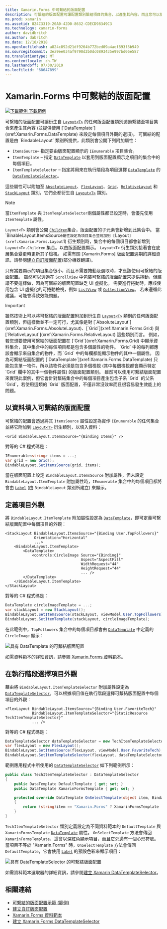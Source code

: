 ```yaml
---
title: Xamarin.Forms 中可繫結的版面配置
description: 可繫結的版面配置可讓配置類別繫結項目的集合，以產生其內容。而且您可以使用 DataTemplate 來設定每個項目的外觀。
ms.prod: xamarin
ms.assetid: 824C3319-20A0-42D0-8632-CDECD98349C3
ms.technology: xamarin-forms
author: davidbritch
ms.author: dabritch
ms.date: 12/18/2018
ms.openlocfilehash: a824c892d21df9264b772bed09a4aef893f3b949
ms.sourcegitcommit: 3ea9ee034af9790d2b0dc0893435e997bd06e587
ms.translationtype: MT
ms.contentlocale: zh-TW
ms.lasthandoff: 07/30/2019
ms.locfileid: "68647899"
---
```

# <a name="bindable-layouts-in-xamarinforms"></a>Xamarin.Forms 中可繫結的版面配置

[![下載範例](~/media/shared/download.png) 下載範例](https://docs.microsoft.com/samples/xamarin/xamarin-forms-samples/userinterface-bindablelayouts)

可繫結的版面配置可讓衍生自 [`Layout<T>`](xref:Xamarin.Forms.Layout`1) 的任何版面配置類別透過繫結至項目集合來產生其內容 (並提供使用 [`DataTemplate`](xref:Xamarin.Forms.DataTemplate) 來設定每個項目外觀的選項)。 可繫結的配置是由 `BindableLayout` 類別所提供，此類別會公開下列附加屬性：

- `ItemsSource`– 指定要由版面配置顯示的 `IEnumerable` 項目集合。
- `ItemTemplate` – 指定 [`DataTemplate`](xref:Xamarin.Forms.DataTemplate) 以套用到版面配置顯示之項目的集合中的每個項目。
- `ItemTemplateSelector` – 指定將用來在執行階段為項目選擇 [`DataTemplate`](xref:Xamarin.Forms.DataTemplate) 的 [`DataTemplateSelector`](xref:Xamarin.Forms.DataTemplateSelector)。

這些屬性可以附加至 [`AbsoluteLayout`](xref:Xamarin.Forms.AbsoluteLayout)、[`FlexLayout`](xref:Xamarin.Forms.FlexLayout)、[`Grid`](xref:Xamarin.Forms.Grid)、[`RelativeLayout`](xref:Xamarin.Forms.RelativeLayout) 和 [`StackLayout`](xref:Xamarin.Forms.StackLayout) 類別，它們全都衍生自 [`Layout<T>`](xref:Xamarin.Forms.Layout`1) 類別。

> [!NOTE]
> 當`ItemTemplate` 與 `ItemTemplateSelector`兩個屬性都已設定時，會優先使用 `ItemTemplate` 屬性。

`Layout<T>` 類別會公開 [`Children`](xref:Xamarin.Forms.Layout`1.Children)集合，版面配置的子元素會新增到此集合中。 當 `BinableLayout.ItemsSource`屬性設定為項目集合並附加到 [`Layout<T>`](xref:Xamarin.Forms.Layout`1) 衍生類別時，集合中的每個項目都會新增到 `Layout<T>.Children` 集合。以由版面配置顯示。 `Layout<T>` 衍生類別接著會在底層集合變更時更新其子檢視。 如需有關 [Xamarin.Forms] 版面配置週期的詳細資訊，請參閱[建立自訂版面配置](~/xamarin-forms/user-interface/layouts/custom.md)(部分機器翻譯)。

只有當要顯示的項目集合很小，而且不需要捲動及選取時，才應該使用可繫結的版面配置。 雖然可以透過在 [`ScrollView`](xref:Xamarin.Forms.ScrollView) 中包裝可繫結的版面配置來提供捲動，但建議不要這樣做，因為可繫結的版面配置缺乏 UI 虛擬化。 需要進行捲動時，應該使用包含 UI 虛擬化的可捲動檢視，例如  [`ListView`](xref:Xamarin.Forms.ListView) 或 [`CollectionView`](xref:Xamarin.Forms.CollectionView)。 若未遵循此建議，可能會導致效能問題。

> [!IMPORTANT]
>雖然技術上可以將可繫結的版面配置附加到衍生自 [`Layout<T>`](xref:Xamarin.Forms.Layout`1) 類別的任何版面配置類別，但這樣做並不一定可行，尤其像是對 [`AbsoluteLayout`](xref:Xamarin.Forms.AbsoluteLayout)、[`Grid`](xref:Xamarin.Forms.Grid) 與 [`RelativeLayout`](xref:Xamarin.Forms.RelativeLayout) 這些類別而言。 例如，若您想要使用可繫結的版面配置在 [`Grid`](xref:Xamarin.Forms.Grid) 中顯示資料集合，其中集合中的每個項目都是包含多個屬性的物件。 `Grid` 中的每列都應該會顯示來自集合的物件，而 `Grid` 中的每欄都能顯示物件的其中一個屬性。 因為可繫結版面配置的 [`DataTemplate`](xref:Xamarin.Forms.DataTemplate) 只能包含單一物件，所以該物件必須是包含多個檢視 (其中每個檢視都會顯示特定 `Grid` 欄中的其中一個物件屬性) 的版面配置類別。 雖然可以使用可繫結版面配置來實現此案例，但它會針對繫結集合中的每個項目產生包含子系 `Grid` 的父系 `Grid`，若使用這類的 `Grid` 版面配置，不僅非常沒效率而且很容易發生效能上的問題。

## <a name="populating-a-bindable-layout-with-data"></a>以資料填入可繫結的版面配置

可繫結的配置會透過將其 `ItemsSource` 屬性設定為實作 `IEnumerable` 的任何集合並將它附加到 [`Layout<T>`](xref:Xamarin.Forms.Layout`1) 衍生類別，以填入資料：

```xaml
<Grid BindableLayout.ItemsSource="{Binding Items}" />
```

對等的 C# 程式碼是：

```csharp
IEnumerable<string> items = ...;
var grid = new Grid();
BindableLayout.SetItemsSource(grid, items);
```

當在版面配置上設定 `BindableLayout.ItemsSource` 附加屬性，但未設定 `BindableLayout.ItemTemplate` 附加屬性時，`IEnumerable` 集合中的每個項目都將會由 [`Label`](xref:Xamarin.Forms.Label) (由 `BindableLayout` 類別所建立) 來顯示。

## <a name="defining-item-appearance"></a>定義項目外觀

將 `BindableLayout.ItemTemplate` 附加屬性設定為 [`DataTemplate`](xref:Xamarin.Forms.DataTemplate)，即可定義可繫結版面配置中每個項目的外觀：

```xaml
<StackLayout BindableLayout.ItemsSource="{Binding User.TopFollowers}"
             Orientation="Horizontal"
             ...>
    <BindableLayout.ItemTemplate>
        <DataTemplate>
            <controls:CircleImage Source="{Binding}"
                                  Aspect="AspectFill"
                                  WidthRequest="44"
                                  HeightRequest="44"
                                  ... />
        </DataTemplate>
    </BindableLayout.ItemTemplate>
</StackLayout>
```

對等的 C# 程式碼是：

```csharp
DataTemplate circleImageTemplate = ...;
var stackLayout = new StackLayout();
BindableLayout.SetItemsSource(stackLayout, viewModel.User.TopFollowers);
BindableLayout.SetItemTemplate(stackLayout, circleImageTemplate);
```

在此範例中，`TopFollowers` 集合中的每個項目都會由 [`DataTemplate`](xref:Xamarin.Forms.DataTemplate) 中定義的 `CircleImage` 顯示：

![具有 DataTemplate 的可繫結版面配置](bindable-layouts-images/top-followers.png "具有資料範本的可繫結版面配置")

如需資料範本的詳細資訊，請參閱 [Xamarin.Forms 資料範本](~/xamarin-forms/app-fundamentals/templates/data-templates/index.md)。

## <a name="choosing-item-appearance-at-runtime"></a>在執行階段選擇項目外觀

藉由將 `BindableLayout.ItemTemplateSelector` 附加屬性設定為 [`DataTemplateSelector`](xref:Xamarin.Forms.DataTemplateSelector)，可以根據項目值在執行階段選擇可繫結版面配置中每個項目的外觀：

```xaml
<FlexLayout BindableLayout.ItemsSource="{Binding User.FavoriteTech}"
            BindableLayout.ItemTemplateSelector="{StaticResource TechItemTemplateSelector}"
            ... />
```

對等的 C# 程式碼是：

```csharp
DataTemplateSelector dataTemplateSelector = new TechItemTemplateSelector { ... };
var flexLayout = new FlexLayout();
BindableLayout.SetItemsSource(flexLayout, viewModel.User.FavoriteTech);
BindableLayout.SetItemTemplateSelector(flexLayout, dataTemplateSelector);
```

範例應用程式中所使用的 [`DataTemplateSelector`](xref:Xamarin.Forms.DataTemplateSelector) 如下列範例所示：

```csharp
public class TechItemTemplateSelector : DataTemplateSelector
{
    public DataTemplate DefaultTemplate { get; set; }
    public DataTemplate XamarinFormsTemplate { get; set; }

    protected override DataTemplate OnSelectTemplate(object item, BindableObject container)
    {
        return (string)item == "Xamarin.Forms" ? XamarinFormsTemplate : DefaultTemplate;
    }
}
```

`TechItemTemplateSelector` 類別定義設定為不同資料範本的 `DefaultTemplate` 與 `XamarinFormsTemplate` [`DataTemplate`](xref:Xamarin.Forms.DataTemplate) 屬性。 `OnSelectTemplate` 方法會傳回 `XamarinFormsTemplate`，這會以深紅色顯示項目，而且它旁邊有一個心形符號。 當項目不等於 "Xamarin.Forms" 時，`OnSelectTemplate` 方法會傳回 `DefaultTemplate`，它會使用 [`Label`](xref:Xamarin.Forms.Label) 的預設色彩來顯示項目：

![具有 DataTemplateSelector 的可繫結版面配置](bindable-layouts-images/favorite-tech.png "具有資料範本選取器的可繫結版面配置")

如需資料範本選取器的詳細資訊，請參閱[建立 Xamarin DataTemplateSelector](~/xamarin-forms/app-fundamentals/templates/data-templates/selector.md)。

## <a name="related-links"></a>相關連結

- [可繫結的版面配置示範 (範例)](https://docs.microsoft.com/samples/xamarin/xamarin-forms-samples/userinterface-bindablelayouts)
- [建立自訂版面配置](~/xamarin-forms/user-interface/layouts/custom.md)
- [Xamarin.Forms 資料範本](~/xamarin-forms/app-fundamentals/templates/data-templates/index.md)
- [建立 Xamarin.Forms DataTemplateSelector](~/xamarin-forms/app-fundamentals/templates/data-templates/selector.md)
